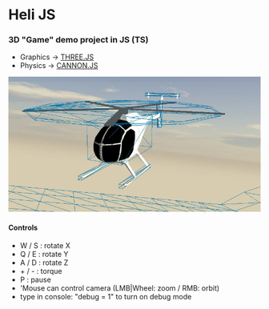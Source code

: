 # Heli JS
### 3D "Game" demo project in JS (TS)

- Graphics -> [THREE.JS]
- Physics -> [CANNON.JS]

![screenshot](/screenshot.jpg?raw=true "screenshot")

#### Controls
- W / S : rotate X
- Q / E : rotate Y
- A / D : rotate Z
- \+ / \- : torque
- P : pause
- 'Mouse can control camera (LMB|Wheel: zoom / RMB: orbit)
- type in console: "debug = 1" to turn on debug mode

[THREE.JS]: <https://threejs.org/examples/>
[CANNON.JS]: <http://schteppe.github.io/cannon.js/>
